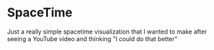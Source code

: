 # SpaceTime
Just a really simple spacetime visualization that I wanted to make after seeing a YouTube video and thinking "I could do that better"
